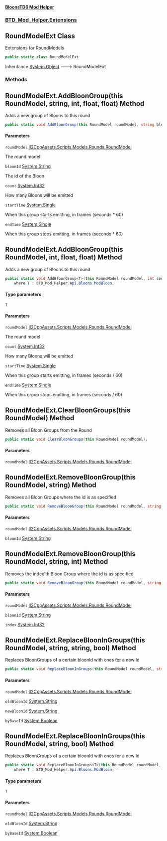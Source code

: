 #### [BloonsTD6 Mod Helper](README.md 'README')
### [BTD_Mod_Helper.Extensions](README.md#BTD_Mod_Helper.Extensions 'BTD_Mod_Helper.Extensions')

## RoundModelExt Class

Extensions for RoundModels

```csharp
public static class RoundModelExt
```

Inheritance [System.Object](https://docs.microsoft.com/en-us/dotnet/api/System.Object 'System.Object') &#129106; RoundModelExt
### Methods

<a name='BTD_Mod_Helper.Extensions.RoundModelExt.AddBloonGroup(thisRoundModel,string,int,float,float)'></a>

## RoundModelExt.AddBloonGroup(this RoundModel, string, int, float, float) Method

Adds a new group of Bloons to this round

```csharp
public static void AddBloonGroup(this RoundModel roundModel, string bloonId, int count=1, float startTime=0f, float endTime=60f);
```
#### Parameters

<a name='BTD_Mod_Helper.Extensions.RoundModelExt.AddBloonGroup(thisRoundModel,string,int,float,float).roundModel'></a>

`roundModel` [Il2CppAssets.Scripts.Models.Rounds.RoundModel](https://docs.microsoft.com/en-us/dotnet/api/Il2CppAssets.Scripts.Models.Rounds.RoundModel 'Il2CppAssets.Scripts.Models.Rounds.RoundModel')

The round model

<a name='BTD_Mod_Helper.Extensions.RoundModelExt.AddBloonGroup(thisRoundModel,string,int,float,float).bloonId'></a>

`bloonId` [System.String](https://docs.microsoft.com/en-us/dotnet/api/System.String 'System.String')

The id of the Bloon

<a name='BTD_Mod_Helper.Extensions.RoundModelExt.AddBloonGroup(thisRoundModel,string,int,float,float).count'></a>

`count` [System.Int32](https://docs.microsoft.com/en-us/dotnet/api/System.Int32 'System.Int32')

How many Bloons will be emitted

<a name='BTD_Mod_Helper.Extensions.RoundModelExt.AddBloonGroup(thisRoundModel,string,int,float,float).startTime'></a>

`startTime` [System.Single](https://docs.microsoft.com/en-us/dotnet/api/System.Single 'System.Single')

When this group starts emitting, in frames (seconds * 60)

<a name='BTD_Mod_Helper.Extensions.RoundModelExt.AddBloonGroup(thisRoundModel,string,int,float,float).endTime'></a>

`endTime` [System.Single](https://docs.microsoft.com/en-us/dotnet/api/System.Single 'System.Single')

When this group stops emitting, in frames (seconds * 60)

<a name='BTD_Mod_Helper.Extensions.RoundModelExt.AddBloonGroup_T_(thisRoundModel,int,float,float)'></a>

## RoundModelExt.AddBloonGroup<T>(this RoundModel, int, float, float) Method

Adds a new group of Bloons to this round

```csharp
public static void AddBloonGroup<T>(this RoundModel roundModel, int count=1, float startTime=0f, float endTime=60f)
    where T : BTD_Mod_Helper.Api.Bloons.ModBloon;
```
#### Type parameters

<a name='BTD_Mod_Helper.Extensions.RoundModelExt.AddBloonGroup_T_(thisRoundModel,int,float,float).T'></a>

`T`
#### Parameters

<a name='BTD_Mod_Helper.Extensions.RoundModelExt.AddBloonGroup_T_(thisRoundModel,int,float,float).roundModel'></a>

`roundModel` [Il2CppAssets.Scripts.Models.Rounds.RoundModel](https://docs.microsoft.com/en-us/dotnet/api/Il2CppAssets.Scripts.Models.Rounds.RoundModel 'Il2CppAssets.Scripts.Models.Rounds.RoundModel')

The round model

<a name='BTD_Mod_Helper.Extensions.RoundModelExt.AddBloonGroup_T_(thisRoundModel,int,float,float).count'></a>

`count` [System.Int32](https://docs.microsoft.com/en-us/dotnet/api/System.Int32 'System.Int32')

How many Bloons will be emitted

<a name='BTD_Mod_Helper.Extensions.RoundModelExt.AddBloonGroup_T_(thisRoundModel,int,float,float).startTime'></a>

`startTime` [System.Single](https://docs.microsoft.com/en-us/dotnet/api/System.Single 'System.Single')

When this group starts emitting, in frames (seconds / 60)

<a name='BTD_Mod_Helper.Extensions.RoundModelExt.AddBloonGroup_T_(thisRoundModel,int,float,float).endTime'></a>

`endTime` [System.Single](https://docs.microsoft.com/en-us/dotnet/api/System.Single 'System.Single')

When this group stops emitting, in frames (seconds / 60)

<a name='BTD_Mod_Helper.Extensions.RoundModelExt.ClearBloonGroups(thisRoundModel)'></a>

## RoundModelExt.ClearBloonGroups(this RoundModel) Method

Removes all Bloon Groups from the Round

```csharp
public static void ClearBloonGroups(this RoundModel roundModel);
```
#### Parameters

<a name='BTD_Mod_Helper.Extensions.RoundModelExt.ClearBloonGroups(thisRoundModel).roundModel'></a>

`roundModel` [Il2CppAssets.Scripts.Models.Rounds.RoundModel](https://docs.microsoft.com/en-us/dotnet/api/Il2CppAssets.Scripts.Models.Rounds.RoundModel 'Il2CppAssets.Scripts.Models.Rounds.RoundModel')

<a name='BTD_Mod_Helper.Extensions.RoundModelExt.RemoveBloonGroup(thisRoundModel,string)'></a>

## RoundModelExt.RemoveBloonGroup(this RoundModel, string) Method

Removes all Bloon Groups where the id is as specified

```csharp
public static void RemoveBloonGroup(this RoundModel roundModel, string bloonId);
```
#### Parameters

<a name='BTD_Mod_Helper.Extensions.RoundModelExt.RemoveBloonGroup(thisRoundModel,string).roundModel'></a>

`roundModel` [Il2CppAssets.Scripts.Models.Rounds.RoundModel](https://docs.microsoft.com/en-us/dotnet/api/Il2CppAssets.Scripts.Models.Rounds.RoundModel 'Il2CppAssets.Scripts.Models.Rounds.RoundModel')

<a name='BTD_Mod_Helper.Extensions.RoundModelExt.RemoveBloonGroup(thisRoundModel,string).bloonId'></a>

`bloonId` [System.String](https://docs.microsoft.com/en-us/dotnet/api/System.String 'System.String')

<a name='BTD_Mod_Helper.Extensions.RoundModelExt.RemoveBloonGroup(thisRoundModel,string,int)'></a>

## RoundModelExt.RemoveBloonGroup(this RoundModel, string, int) Method

Removes the index'th Bloon Group where the id is as specified

```csharp
public static void RemoveBloonGroup(this RoundModel roundModel, string bloonId, int index);
```
#### Parameters

<a name='BTD_Mod_Helper.Extensions.RoundModelExt.RemoveBloonGroup(thisRoundModel,string,int).roundModel'></a>

`roundModel` [Il2CppAssets.Scripts.Models.Rounds.RoundModel](https://docs.microsoft.com/en-us/dotnet/api/Il2CppAssets.Scripts.Models.Rounds.RoundModel 'Il2CppAssets.Scripts.Models.Rounds.RoundModel')

<a name='BTD_Mod_Helper.Extensions.RoundModelExt.RemoveBloonGroup(thisRoundModel,string,int).bloonId'></a>

`bloonId` [System.String](https://docs.microsoft.com/en-us/dotnet/api/System.String 'System.String')

<a name='BTD_Mod_Helper.Extensions.RoundModelExt.RemoveBloonGroup(thisRoundModel,string,int).index'></a>

`index` [System.Int32](https://docs.microsoft.com/en-us/dotnet/api/System.Int32 'System.Int32')

<a name='BTD_Mod_Helper.Extensions.RoundModelExt.ReplaceBloonInGroups(thisRoundModel,string,string,bool)'></a>

## RoundModelExt.ReplaceBloonInGroups(this RoundModel, string, string, bool) Method

Replaces BloonGroups of a certain bloonId with ones for a new Id

```csharp
public static void ReplaceBloonInGroups(this RoundModel roundModel, string oldBloonId, string newBloonId, bool byBaseId=false);
```
#### Parameters

<a name='BTD_Mod_Helper.Extensions.RoundModelExt.ReplaceBloonInGroups(thisRoundModel,string,string,bool).roundModel'></a>

`roundModel` [Il2CppAssets.Scripts.Models.Rounds.RoundModel](https://docs.microsoft.com/en-us/dotnet/api/Il2CppAssets.Scripts.Models.Rounds.RoundModel 'Il2CppAssets.Scripts.Models.Rounds.RoundModel')

<a name='BTD_Mod_Helper.Extensions.RoundModelExt.ReplaceBloonInGroups(thisRoundModel,string,string,bool).oldBloonId'></a>

`oldBloonId` [System.String](https://docs.microsoft.com/en-us/dotnet/api/System.String 'System.String')

<a name='BTD_Mod_Helper.Extensions.RoundModelExt.ReplaceBloonInGroups(thisRoundModel,string,string,bool).newBloonId'></a>

`newBloonId` [System.String](https://docs.microsoft.com/en-us/dotnet/api/System.String 'System.String')

<a name='BTD_Mod_Helper.Extensions.RoundModelExt.ReplaceBloonInGroups(thisRoundModel,string,string,bool).byBaseId'></a>

`byBaseId` [System.Boolean](https://docs.microsoft.com/en-us/dotnet/api/System.Boolean 'System.Boolean')

<a name='BTD_Mod_Helper.Extensions.RoundModelExt.ReplaceBloonInGroups_T_(thisRoundModel,string,bool)'></a>

## RoundModelExt.ReplaceBloonInGroups<T>(this RoundModel, string, bool) Method

Replaces BloonGroups of a certain bloonId with ones for a new Id

```csharp
public static void ReplaceBloonInGroups<T>(this RoundModel roundModel, string oldBloonId, bool byBaseId=false)
    where T : BTD_Mod_Helper.Api.Bloons.ModBloon;
```
#### Type parameters

<a name='BTD_Mod_Helper.Extensions.RoundModelExt.ReplaceBloonInGroups_T_(thisRoundModel,string,bool).T'></a>

`T`
#### Parameters

<a name='BTD_Mod_Helper.Extensions.RoundModelExt.ReplaceBloonInGroups_T_(thisRoundModel,string,bool).roundModel'></a>

`roundModel` [Il2CppAssets.Scripts.Models.Rounds.RoundModel](https://docs.microsoft.com/en-us/dotnet/api/Il2CppAssets.Scripts.Models.Rounds.RoundModel 'Il2CppAssets.Scripts.Models.Rounds.RoundModel')

<a name='BTD_Mod_Helper.Extensions.RoundModelExt.ReplaceBloonInGroups_T_(thisRoundModel,string,bool).oldBloonId'></a>

`oldBloonId` [System.String](https://docs.microsoft.com/en-us/dotnet/api/System.String 'System.String')

<a name='BTD_Mod_Helper.Extensions.RoundModelExt.ReplaceBloonInGroups_T_(thisRoundModel,string,bool).byBaseId'></a>

`byBaseId` [System.Boolean](https://docs.microsoft.com/en-us/dotnet/api/System.Boolean 'System.Boolean')